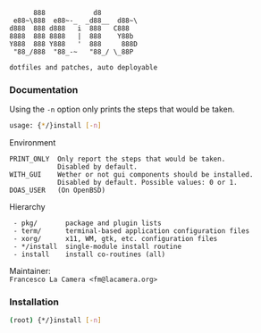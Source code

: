 ```
      888            d8          
 e88~\888  e88~-_  _d88__  d88~\ 
d888  888 d888   i  888   C888   
8888  888 8888   |  888    Y88b  
Y888  888 Y888   '  888     888D 
 "88_/888  "88_-~   "88_/ \_88P
 
dotfiles and patches, auto deployable
```

### Documentation
Using the `-n` option only prints the steps that would be taken.
```sh
usage: {*/}install [-n]
```
Environment
```
PRINT_ONLY  Only report the steps that would be taken.
            Disabled by default.
WITH_GUI    Wether or not gui components should be installed.
            Disabled by default. Possible values: 0 or 1.
DOAS_USER   (On OpenBSD)
```
Hierarchy
```
 - pkg/       package and plugin lists
 - term/      terminal-based application configuration files
 - xorg/      x11, WM, gtk, etc. configuration files
 - */install  single-module install routine
 - install    install co-routines (all)
```  
Maintainer:  
`Francesco La Camera <fm@lacamera.org>`
### Installation
```sh
(root) {*/}install [-n]
```
